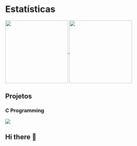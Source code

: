 # Estatísticas

<a href="https://github.com/Vigia74">
  <img height=200 align="center" src="https://github-readme-stats.vercel.app/api?username=Vigia74&theme=midnight-purple&show-icons=true)](https://github.com/anuraghazra/github-readme-stats" />
</a>
<a href="https://github.com/Vigia74">
  <img height=200 align="top" src="https://github-readme-stats.vercel.app/api/top-langs?username=Vigia74&layout=compact&langs_count=8&theme=midnight-purple" />
</a>

<br/>

## Projetos

  ### C Programming
   <img src="https://github-readme-stats.vercel.app/api/pin/?username=Vigia74&repo=https://github.com/Vigia74/Calculadora-de-Notas">


## Hi there 👋

<!--
**Vigia74/Vigia74** is a ✨ _special_ ✨ repository because its `README.md` (this file) appears on your GitHub profile.

Here are some ideas to get you started:

- 🔭 I’m currently working on ...
- 🌱 I’m currently learning ...
- 👯 I’m looking to collaborate on ...
- 🤔 I’m looking for help with ...
- 💬 Ask me about ...
- 📫 How to reach me: ...
- 😄 Pronouns: ...
- ⚡ Fun fact: ...
-->

